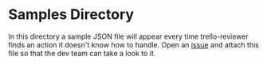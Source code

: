 # Samples Directory

In this directory a sample JSON file will appear every time
trello-reviewer finds an action it doesn't know how to handle.
Open an [issue](https://github.com/alexfernandez/trello-reviewer/issues)
and attach this file so that the dev team can take a look to it.

